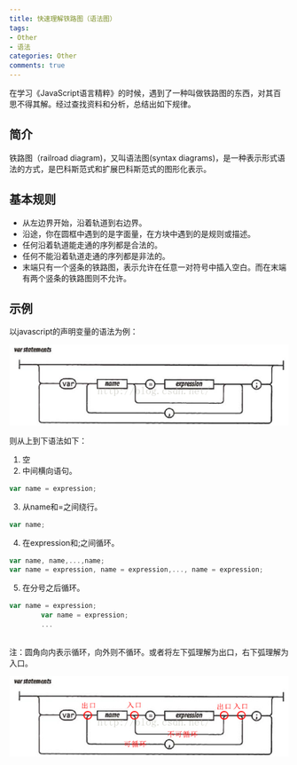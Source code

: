 ```yaml
---
title: 快速理解铁路图（语法图）
tags: 
- Other
- 语法
categories: Other
comments: true
---
```

在学习《JavaScript语言精粹》的时候，遇到了一种叫做铁路图的东西，对其百思不得其解。经过查找资料和分析，总结出如下规律。

## 简介
铁路图（railroad diagram)，又叫语法图(syntax diagrams)，是一种表示形式语法的方式，是巴科斯范式和扩展巴科斯范式的图形化表示。

## 基本规则
* 从左边界开始，沿着轨道到右边界。
* 沿途，你在圆框中遇到的是字面量，在方块中遇到的是规则或描述。
* 任何沿着轨道能走通的序列都是合法的。
* 任何不能沿着轨道走通的序列都是非法的。
* 末端只有一个竖条的铁路图，表示允许在任意一对符号中插入空白。而在末端有两个竖条的铁路图则不允许。

## 示例
以javascript的声明变量的语法为例：

![](快速理解铁路图（语法图）/3-1.png)

则从上到下语法如下：

1. 空
2. 中间横向语句。
``` javascript
var name = expression;
```
3. 从name和=之间绕行。
``` javascript
var name; 
```
4. 在expression和;之间循环。
``` javascript
var name, name,...,name;
var name = expression, name = expression,..., name = expression;
```
5. 在分号之后循环。
``` javascript
var name = expression;  
        var name = expression;  
        ... 
        
```
注：圆角向内表示循环，向外则不循环。或者将左下弧理解为出口，右下弧理解为入口。

![](快速理解铁路图（语法图）/3-2.jpg)